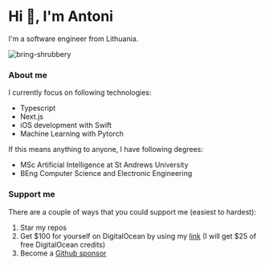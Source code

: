 # Hi 👋, I'm Antoni

I'm a software engineer from Lithuania.

<p align="left"> <img src="https://komarev.com/ghpvc/?username=bring-shrubbery&label=Profile%20views&color=0e75b6&style=flat" alt="bring-shrubbery" /> </p>

### About me

I currently focus on following technologies:

- Typescript
- Next.js
- iOS development with Swift
- Machine Learning with Pytorch

If this means anything to anyone, I have following degrees:

- MSc Artificial Intelligence at St Andrews University
- BEng Computer Science and Electronic Engineering

### Support me

There are a couple of ways that you could support me (easiest to hardest):

1. Star my repos
2. Get $100 for yourself on DigitalOcean by using my [link](https://m.do.co/c/8a7c7ededdf2) (I will get $25 of free DigitalOcean credits)
3. Become a [Github sponsor](https://github.com/sponsors/bring-shrubbery)

